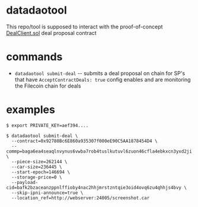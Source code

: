 # datadaotool

This repo/tool is supposed to interact with the proof-of-concept [DealClient.sol](https://github.com/filecoin-project/fevm-hardhat-kit/pull/90) deal proposal contract

# commands

- `datadaotool submit-deal` -- submits a deal proposal on chain for SP's that have `AcceptContractDeals: true` config enables and are monitoring the Filecoin chain for deals

# examples

```
$ export PRIVATE_KEY=aef394....

$ datadaotool submit-deal \
  --contract=0x92780Bc6E860a935307f000eE90C5AA1878454D4 \
  --commp=baga6ea4seaqlnvynus6vwba7rob4tuslkutuvl6zuon46cfla4ebkxcn3yxd2ji \
  --piece-size=262144 \
  --car-size=236445 \
  --start-epoch=146694 \
  --storage-price=0 \
  --payload-cid=bafk2bzaceanzppnlffioby4nac2hhjmrstzntqie3oid4ovq6zu4qhhjs4bvy \
  --skip-ipni-announce=true \
  --location_ref=http://webserver:24005/screenshot.car
```
